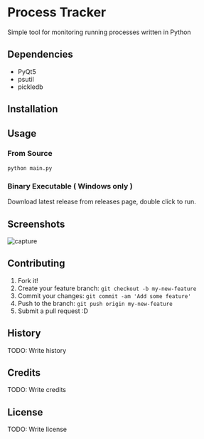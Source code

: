# Process Tracker
Simple tool for monitoring running processes written in Python

## Dependencies
 - PyQt5
 - psutil
 - pickledb

## Installation

## Usage

### From Source
``` python main.py ```

### Binary Executable ( Windows only )
Download latest release from releases page, double click to run.

## Screenshots
![capture](https://cloud.githubusercontent.com/assets/7908951/19999366/e4e00d64-a2ac-11e6-9859-3c4e1ca5fb78.PNG)
## Contributing
1. Fork it!
2. Create your feature branch: `git checkout -b my-new-feature`
3. Commit your changes: `git commit -am 'Add some feature'`
4. Push to the branch: `git push origin my-new-feature`
5. Submit a pull request :D

## History
TODO: Write history
## Credits
TODO: Write credits
## License
TODO: Write license
